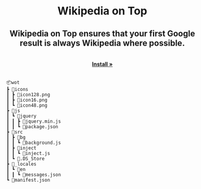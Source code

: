 <!-- PROJECT LOGO -->
<br />
<p align="center">

  <h1 align="center">Wikipedia on Top</h1>
  <h2 align="center">Wikipedia on Top ensures that your first Google result is always Wikipedia where possible.</h2>

  <p align="center">
    <br />
    <a href="https://chrome.google.com/webstore/detail/venom-hotkey-bookmarker-f/nlcikdibmohlofehpflokeedegjlmnmh"><strong>Install »</strong></a>
    <br />
    <br />

  </p>
  
  
    📦wot
    ┣ 📂icons
    ┃ ┣ 📜icon128.png
    ┃ ┣ 📜icon16.png
    ┃ ┗ 📜icon48.png
    ┣ 📂js
    ┃ ┗ 📂jquery
    ┃ ┃ ┣ 📜jquery.min.js
    ┃ ┃ ┗ 📜package.json
    ┣ 📂src
    ┃ ┣ 📂bg
    ┃ ┃ ┗ 📜background.js
    ┃ ┣ 📂inject
    ┃ ┃ ┗ 📜inject.js
    ┃ ┗ 📜.DS_Store
    ┣ 📂_locales
    ┃ ┗ 📂en
    ┃ ┃ ┗ 📜messages.json
    ┗ 📜manifest.json
